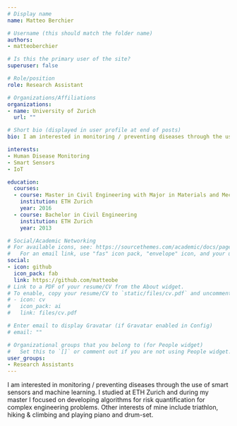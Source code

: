 ```yaml
---
# Display name
name: Matteo Berchier

# Username (this should match the folder name)
authors:
- matteoberchier

# Is this the primary user of the site?
superuser: false

# Role/position
role: Research Assistant

# Organizations/Affiliations
organizations:
- name: University of Zurich
  url: ""

# Short bio (displayed in user profile at end of posts)
bio: I am interested in monitoring / preventing diseases through the use of smart sensors and machine learning.

interests:
- Human Disease Monitoring
- Smart Sensors
- IoT

education:
  courses:
  - course: Master in Civil Engineering with Major in Materials and Mechanics
    institution: ETH Zurich
    year: 2016
  - course: Bachelor in Civil Engineering 
    institution: ETH Zurich
    year: 2013

# Social/Academic Networking
# For available icons, see: https://sourcethemes.com/academic/docs/page-builder/#icons
#   For an email link, use "fas" icon pack, "envelope" icon, and your uzh email up to before the '@'.
social:
- icon: github
  icon_pack: fab
  link: https://github.com/matteobe
# Link to a PDF of your resume/CV from the About widget.
# To enable, copy your resume/CV to `static/files/cv.pdf` and uncomment the lines below.
# - icon: cv
#   icon_pack: ai
#   link: files/cv.pdf

# Enter email to display Gravatar (if Gravatar enabled in Config)
# email: ""

# Organizational groups that you belong to (for People widget)
#   Set this to `[]` or comment out if you are not using People widget.
user_groups:
- Research Assistants
---
```


I am interested in monitoring / preventing diseases through the use of smart sensors and machine learning. I studied at ETH Zurich and during my master I focused on developing algorithms for risk quantification for complex engineering problems. Other interests of mine include triathlon, hiking & climbing and playing piano and drum-set.
